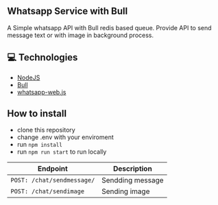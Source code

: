 ## Whatsapp Service with Bull

A Simple whatsapp API with Bull redis based queue.
Provide API to send message text or with image in background process.

## 💻 Technologies

- [NodeJS](https://nodejs.org)
- [Bull](https://github.com/OptimalBits/bull)
- [whatsapp-web.js](https://github.com/pedroslopez/whatsapp-web.js)

## How to install

- clone this repository
- change .env with your enviroment
- run `npm install`
- run `npm run start` to run locally

| Endpoint                   | Description      |
| -------------------------- | ---------------- |
| `POST: /chat/sendmessage/` | Sendding message |
| `POST: /chat/sendimage`    | Sending image    |
